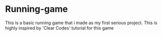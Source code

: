 # Running-game

This is a basic running game that i made as my first serious project. This is highly inspired by 'Clear Codes' tutorial for this game
